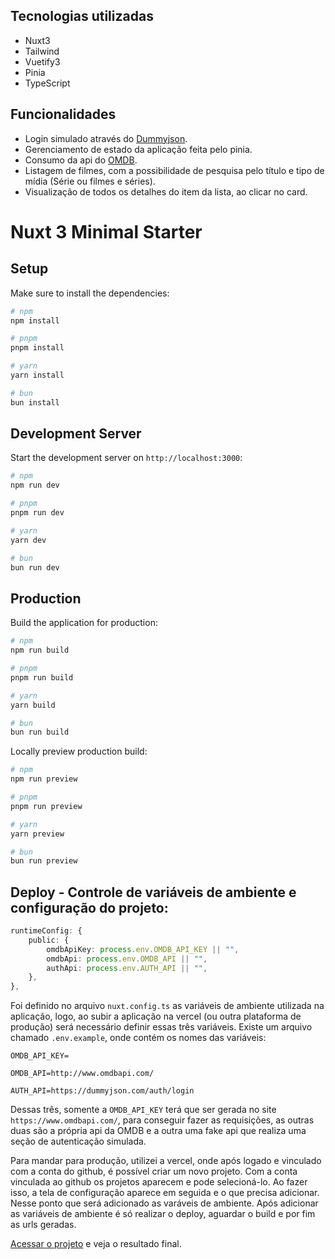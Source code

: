 ## Tecnologias utilizadas

- Nuxt3
- Tailwind
- Vuetify3
- Pinia
- TypeScript

## Funcionalidades

- Login simulado através do  [Dummyjson](https://dummyjson.com/docs/auth#auth-login).
- Gerenciamento de estado da aplicação feita pelo pinia.
- Consumo da api do [OMDB](https://www.omdbapi.com/).
- Listagem de filmes, com a possibilidade de pesquisa pelo título e tipo de mídia (Série ou filmes e séries).
- Visualização de todos os detalhes do item da lista, ao clicar no card.

# Nuxt 3 Minimal Starter

## Setup

Make sure to install the dependencies:

```bash
# npm
npm install

# pnpm
pnpm install

# yarn
yarn install

# bun
bun install
```

## Development Server

Start the development server on `http://localhost:3000`:

```bash
# npm
npm run dev

# pnpm
pnpm run dev

# yarn
yarn dev

# bun
bun run dev
```

## Production

Build the application for production:

```bash
# npm
npm run build

# pnpm
pnpm run build

# yarn
yarn build

# bun
bun run build
```

Locally preview production build:

```bash
# npm
npm run preview

# pnpm
pnpm run preview

# yarn
yarn preview

# bun
bun run preview
```

## Deploy - Controle de variáveis de ambiente e configuração do projeto:

``` ts
runtimeConfig: {
	public: {
		omdbApiKey: process.env.OMDB_API_KEY || "",
		omdbApi: process.env.OMDB_API || "",
		authApi: process.env.AUTH_API || "",
	},
},
```

Foi definido no arquivo `nuxt.config.ts` as variáveis de ambiente utilizada na aplicação, logo, ao subir a aplicação na vercel (ou outra plataforma de produção) será necessário definir essas três variáveis. Existe um arquivo chamado `.env.example`, onde contém os nomes das variáveis:


```.env
OMDB_API_KEY=

OMDB_API=http://www.omdbapi.com/

AUTH_API=https://dummyjson.com/auth/login
```
Dessas três, somente a `OMDB_API_KEY` terá que ser gerada no site `https://www.omdbapi.com/`, para conseguir fazer as requisições, as outras duas são a própria api da OMDB e a outra uma fake api que realiza uma seção de autenticação simulada.

Para mandar para produção, utilizei a vercel, onde após logado e vinculado com a conta do github, é possível criar um novo projeto. Com a conta vinculada ao github os projetos aparecem e pode selecioná-lo. Ao fazer isso, a tela de configuração aparece em seguida e o que precisa adicionar. Nesse ponto que será adicionado as varáveis de ambiente.
Após adicionar as variáveis de ambiente é só realizar o deploy, aguardar o build e por fim as urls geradas.

[Acessar o projeto](https://homecine-omega.vercel.app/) e veja o resultado final.
